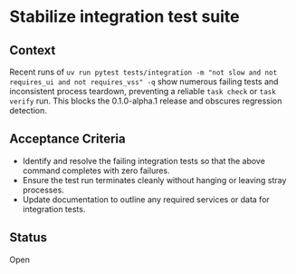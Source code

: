 # Stabilize integration test suite

## Context
Recent runs of `uv run pytest tests/integration -m "not slow and not requires_ui and not requires_vss" -q` show numerous failing tests and inconsistent process teardown, preventing a reliable `task check` or `task verify` run. This blocks the 0.1.0-alpha.1 release and obscures regression detection.

## Acceptance Criteria
- Identify and resolve the failing integration tests so that the above command completes with zero failures.
- Ensure the test run terminates cleanly without hanging or leaving stray processes.
- Update documentation to outline any required services or data for integration tests.

## Status
Open
